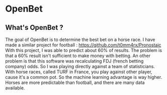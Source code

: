 # OpenBet

## What's OpenBet ?
The goal of OpenBet is to determine the best bet on a horse race.
I have made a similar project for football : https://github.com/t0mm4rx/Pronostaic
With this project, I was able to predict about 60% of results. The problem is that a 60% result isn't sufficient to make money with betting. An other problem is that this software was recalculating FDJ (french betting company) odds. So I was playing directly against a team of statisticians.
With horse races, called TURF in France, you play against other player, cause it's a common pot. So the machine learning advantage is way higher. Horses are more predictable than football, and there are many data available.
